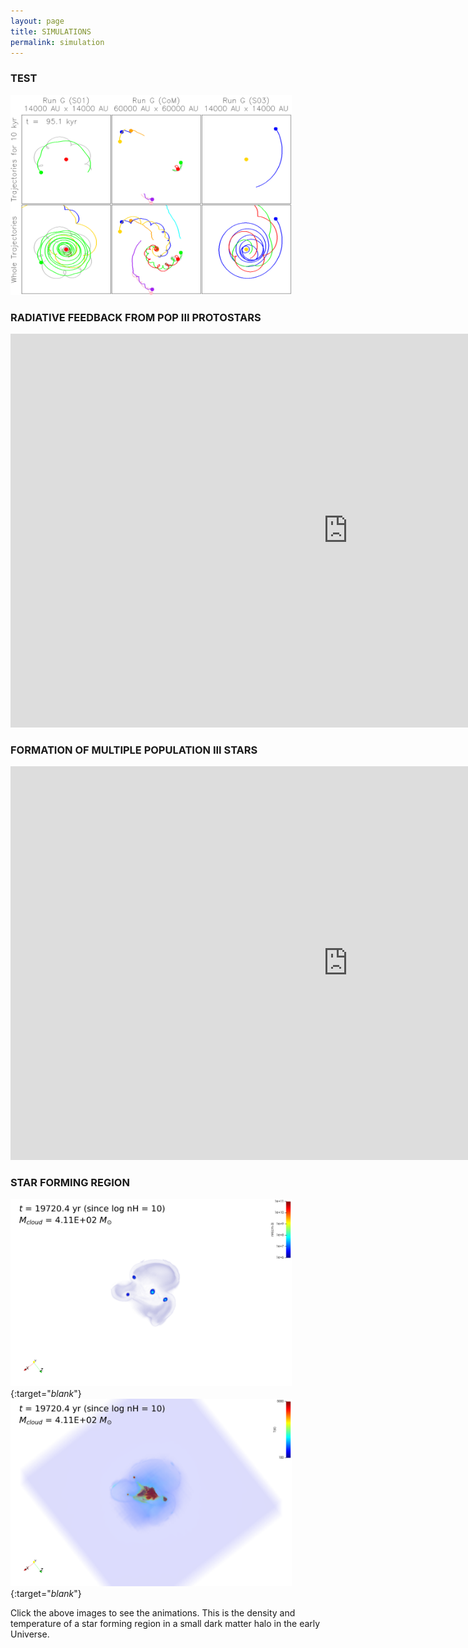 ```yaml
---
layout: page
title: SIMULATIONS
permalink: simulation
---
```

### TEST
[<img src="images/simulation/orbit.png" width="450px"/>](https://jwpark5064.github.io/_simulation/trajectory)

### RADIATIVE FEEDBACK FROM POP III PROTOSTARS
<iframe width="1080" height="630" src="https://www.youtube.com/embed/DEBqgUmGgCk" title="YouTube video player" frameborder="0" allow="accelerometer; autoplay; clipboard-write; encrypted-media; gyroscope; picture-in-picture" allowfullscreen></iframe>

### FORMATION OF MULTIPLE POPULATION III STARS
<iframe width="1080" height="630" src="https://www.youtube.com/embed/dFuQVl5JpVA" title="YouTube video player" frameborder="0" allow="accelerometer; autoplay; clipboard-write; encrypted-media; gyroscope; picture-in-picture" allowfullscreen></iframe>

### STAR FORMING REGION
[<img src="images/simulation/008_nH.png" width="450px"/>](https://www.astro.umd.edu/~jwpark/data/SF_nH.mp4){:target="_blank_"}
[<img src="images/simulation/008_T.png" width="450px"/>](https://www.astro.umd.edu/~jwpark/data/SF_T.mp4){:target="_blank_"}    

Click the above images to see the animations. This is the density and temperature
of a star forming region in a small dark matter halo in the early Universe.

